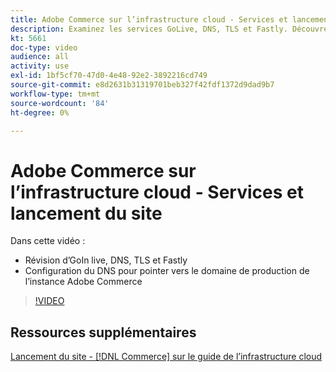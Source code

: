 ```yaml
---
title: Adobe Commerce sur l’infrastructure cloud - Services et lancement du site
description: Examinez les services GoLive, DNS, TLS et Fastly. Découvrez comment configurer le DNS pour qu’il pointe vers le domaine de production pour l’instance Adobe Commerce.
kt: 5661
doc-type: video
audience: all
activity: use
exl-id: 1bf5cf70-47d0-4e48-92e2-3892216cd749
source-git-commit: e8d2631b31319701beb327f42fdf1372d9dad9b7
workflow-type: tm+mt
source-wordcount: '84'
ht-degree: 0%

---
```


# Adobe Commerce sur l’infrastructure cloud - Services et lancement du site

Dans cette vidéo :

- Révision d’GoIn live, DNS, TLS et Fastly
- Configuration du DNS pour pointer vers le domaine de production de l’instance Adobe Commerce

>[!VIDEO](https://video.tv.adobe.com/v/35697?quality=12&learn=on)

## Ressources supplémentaires

[Lancement du site - [!DNL Commerce] sur le guide de l’infrastructure cloud](https://experienceleague.adobe.com/docs/commerce-cloud-service/user-guide/launch/overview.html)
